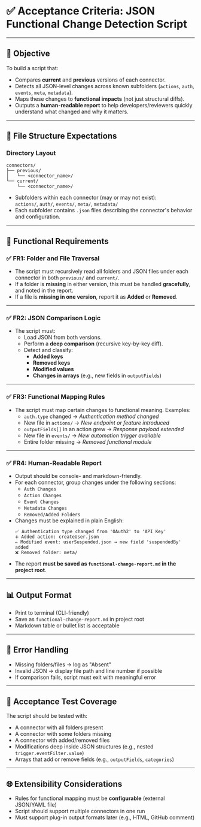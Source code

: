 # ✅ Acceptance Criteria: JSON Functional Change Detection Script

---

## 🎯 Objective
To build a script that:
- Compares **current** and **previous** versions of each connector.
- Detects all JSON-level changes across known subfolders (`actions`, `auth`, `events`, `meta`, `metadata`).
- Maps these changes to **functional impacts** (not just structural diffs).
- Outputs a **human-readable report** to help developers/reviewers quickly understand what changed and why it matters.

---

## 📁 File Structure Expectations

### Directory Layout
```
connectors/
├── previous/
│   └── <connector_name>/
└── current/
    └── <connector_name>/
```

- Subfolders within each connector (may or may not exist):  
  `actions/`, `auth/`, `events/`, `meta/`, `metadata/`
- Each subfolder contains `.json` files describing the connector's behavior and configuration.

---

## 🔎 Functional Requirements

### ✅ FR1: Folder and File Traversal
- The script must recursively read all folders and JSON files under each connector in both `previous/` and `current/`.
- If a folder is **missing** in either version, this must be handled **gracefully**, and noted in the report.
- If a file is **missing in one version**, report it as **Added** or **Removed**.

---

### ✅ FR2: JSON Comparison Logic
- The script must:
  - Load JSON from both versions.
  - Perform a **deep comparison** (recursive key-by-key diff).
  - Detect and classify:
    - **Added keys**
    - **Removed keys**
    - **Modified values**
    - **Changes in arrays** (e.g., new fields in `outputFields`)

---

### ✅ FR3: Functional Mapping Rules
- The script must map certain changes to functional meaning. Examples:
  - `auth.type` changed → *Authentication method changed*
  - New file in `actions/` → *New endpoint or feature introduced*
  - `outputFields[]` in an action grew → *Response payload extended*
  - New file in `events/` → *New automation trigger available*
  - Entire folder missing → *Removed functional module*

---

### ✅ FR4: Human-Readable Report
- Output should be console- and markdown-friendly.
- For each connector, group changes under the following sections:
  - `Auth Changes`
  - `Action Changes`
  - `Event Changes`
  - `Metadata Changes`
  - `Removed/Added Folders`
- Changes must be explained in plain English:
  ```
  ✅ Authentication type changed from 'OAuth2' to 'API Key'
  ➕ Added action: createUser.json
  ✏️ Modified event: userSuspended.json → new field 'suspendedBy' added
  ❌ Removed folder: meta/
  ```
- The report **must be saved as `functional-change-report.md` in the project root**.

---

## 📊 Output Format
- Print to terminal (CLI-friendly)
- Save as `functional-change-report.md` in project root
- Markdown table or bullet list is acceptable

---

## 🚨 Error Handling
- Missing folders/files → log as "Absent"
- Invalid JSON → display file path and line number if possible
- If comparison fails, script must exit with meaningful error

---

## 🧪 Acceptance Test Coverage
The script should be tested with:
- A connector with all folders present
- A connector with some folders missing
- A connector with added/removed files
- Modifications deep inside JSON structures (e.g., nested `trigger.eventFilter.value`)
- Arrays that add or remove fields (e.g., `outputFields`, `categories`)

---

## 🌐 Extensibility Considerations
- Rules for functional mapping must be **configurable** (external JSON/YAML file)
- Script should support multiple connectors in one run
- Must support plug-in output formats later (e.g., HTML, GitHub comment)